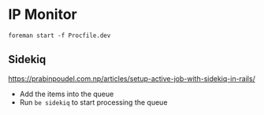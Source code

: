 # IP Monitor

    foreman start -f Procfile.dev

## Sidekiq
<https://prabinpoudel.com.np/articles/setup-active-job-with-sidekiq-in-rails/>

- Add the items into the queue
- Run `be sidekiq` to start processing the queue

